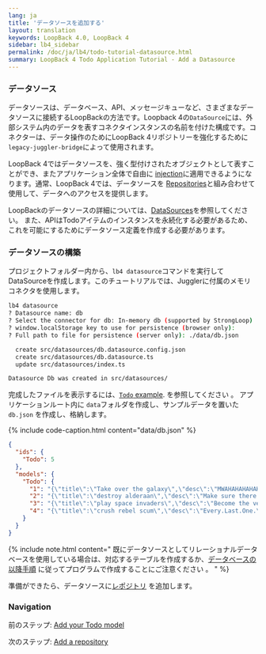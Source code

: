 ```yaml
---
lang: ja
title: 'データソースを追加する'
layout: translation
keywords: LoopBack 4.0, LoopBack 4
sidebar: lb4_sidebar
permalink: /doc/ja/lb4/todo-tutorial-datasource.html
summary: LoopBack 4 Todo Application Tutorial - Add a Datasource
---
```


### データソース

データソースは、データベース、API、メッセージキューなど、さまざまなデータソースに接続するLoopBackの方法です。Loopback 4の`DataSource`には、外部システム内のデータを表すコネクタインスタンスの名前を付けた構成です。コネクターは、データ操作のためにLoopBack 4リポジトリーを強化するために`legacy-juggler-bridge`によって使用されます。

LoopBack 4ではデータソースを、強く型付けされたオブジェクトとして表すことができ、またアプリケーション全体で自由に [injection](../../Dependency-injection.md)に適用できるようになります。通常、LoopBack 4では、データソースを [Repositories](../../Repositories.md)と組み合わせて使用​​して、データへのアクセスを提供します。

LoopBackのデータソースの詳細については、[DataSources](../../DataSources.md)を参照してください。
また、APIはTodoアイテムのインスタンスを永続化する必要があるため、これを可能にするためにデータソース定義を作成する必要があります。

### データソースの構築

プロジェクトフォルダー内から、`lb4 datasource`コマンドを実行してDataSourceを作成します。このチュートリアルでは、Jugglerに付属のメモリコネクタを使用します。

```sh
lb4 datasource
? Datasource name: db
? Select the connector for db: In-memory db (supported by StrongLoop)
? window.localStorage key to use for persistence (browser only):
? Full path to file for persistence (server only): ./data/db.json

  create src/datasources/db.datasource.config.json
  create src/datasources/db.datasource.ts
  update src/datasources/index.ts

Datasource Db was created in src/datasources/
```

完成したファイルを表示するには、[`Todo` example](https://github.com/strongloop/loopback-next/tree/master/examples/todo/src/datasources).
を参照してください 。
アプリケーションルート内に `data`フォルダを作成し、サンプルデータを置いた`db.json` を作成し、格納します。

{% include code-caption.html content="data/db.json" %}

```json
{
  "ids": {
    "Todo": 5
  },
  "models": {
    "Todo": {
      "1": "{\"title\":\"Take over the galaxy\",\"desc\":\"MWAHAHAHAHAHAHAHAHAHAHAHAHAMWAHAHAHAHAHAHAHAHAHAHAHAHA\",\"id\":1}",
      "2": "{\"title\":\"destroy alderaan\",\"desc\":\"Make sure there are no survivors left!\",\"id\":2}",
      "3": "{\"title\":\"play space invaders\",\"desc\":\"Become the very best!\",\"id\":3}",
      "4": "{\"title\":\"crush rebel scum\",\"desc\":\"Every.Last.One.\",\"id\":4}"
    }
  }
}
```

{% include note.html content=" 既にデータソースとしてリレーショナルデータベースを使用している場合は、対応するテーブルを作成するか、[データベースの以降手順](https://loopback.io/doc/en/lb4/Database-migrations.html) に従ってプログラムで作成することにご注意ください 。
" %}

準備ができたら、データソースに[レポジトリ](todo-tutorial-repository.md) を追加します。

### Navigation

前のステップ: [Add your Todo model](todo-tutorial-model.md)

次のステップ: [Add a repository](todo-tutorial-repository.md)

